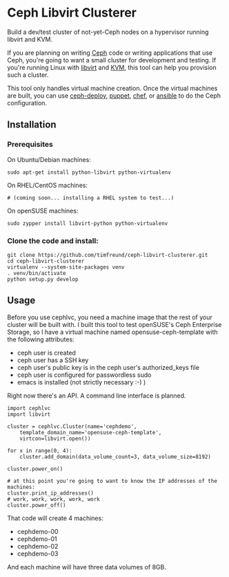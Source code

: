 # Ceph Libvirt Clusterer

Build a dev/test cluster of not-yet-Ceph nodes on a hypervisor running
libvirt and KVM.

If you are planning on writing [Ceph](http://ceph.com/) code or writing applications that
use Ceph, you're going to want a small cluster for development and
testing.  If you're running Linux with [libvirt](http://libvirt.org/)
and [KVM](http://www.linux-kvm.org/page/Main_Page), this tool can help you provision such a cluster.

This tool only handles virtual machine creation.  Once the virtual machines are built,
you can use [ceph-deploy](https://github.com/ceph/ceph-deploy),
[puppet](https://github.com/stackforge/puppet-ceph),
[chef](https://github.com/stackforge/puppet-ceph), or
[ansible](https://github.com/ceph/ceph-ansible) to do the Ceph configuration.

## Installation

### Prerequisites
On Ubuntu/Debian machines:

    sudo apt-get install python-libvirt python-virtualenv

On RHEL/CentOS machines:

    # (coming soon... installing a RHEL system to test...)

On openSUSE machines:

    sudo zypper install libvirt-python python-virtualenv

### Clone the code and install:

    git clone https://github.com/timfreund/ceph-libvirt-clusterer.git
    cd ceph-libvirt-clusterer
    virtualenv --system-site-packages venv
    . venv/bin/activate
    python setup.py develop

## Usage

Before you use cephlvc, you need a machine image that the rest of your
cluster will be built with.  I built this tool to test openSUSE's Ceph
Enterprise Storage, so I have a virtual machine named opensuse-ceph-template
with the following attributes:

- ceph user is created
- ceph user has a SSH key
- ceph user's public key is in the ceph user's authorized_keys file
- ceph user is configured for passwordless sudo
- emacs is installed (not strictly necessary :-) )

Right now there's an API.  A command line interface is planned.


    import cephlvc
    import libvirt

    cluster = cephlvc.Cluster(name='cephdemo',
        template_domain_name='opensuse-ceph-template',
        virtcon=libvirt.open())

    for x in range(0, 4):
        cluster.add_domain(data_volume_count=3, data_volume_size=8192)

    cluster.power_on()

    # at this point you're going to want to know the IP addresses of the machines:
    cluster.print_ip_addresses()
    # work, work, work, work, work
    cluster.power_off()

That code will create 4 machines:

- cephdemo-00
- cephdemo-01
- cephdemo-02
- cephdemo-03

And each machine will have three data volumes of 8GB.
